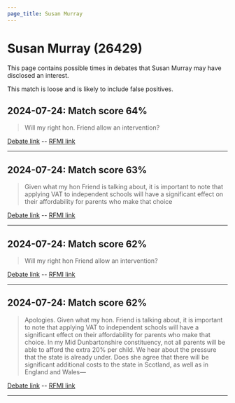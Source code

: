 ```yaml
---
page_title: Susan Murray
---
```


# Susan Murray  (26429)

This page contains possible times in debates that Susan Murray may have disclosed an interest.

This match is loose and is likely to include false positives. 



## 2024-07-24: Match score 64%

>Will my right hon. Friend allow an intervention?

[Debate link](https://www.theyworkforyou.com/debates/?id=2024-07-24d.713.0)  --  [RFMI link](https://www.theyworkforyou.com/mp/26429/register)


---



## 2024-07-24: Match score 63%

>Given what my hon Friend is talking about, it is important to note that applying VAT to independent schools will have a significant effect on their affordability for parents who make that choice

[Debate link](https://www.theyworkforyou.com/debates/?id=2024-07-24d.713.2)  --  [RFMI link](https://www.theyworkforyou.com/mp/26429/register)


---



## 2024-07-24: Match score 62%

>Will my right hon Friend allow an intervention?

[Debate link](https://www.theyworkforyou.com/debates/?id=2024-07-24d.713.0)  --  [RFMI link](https://www.theyworkforyou.com/mp/26429/register)


---



## 2024-07-24: Match score 62%

>Apologies. Given what my hon. Friend is talking about, it is important to note that applying VAT to independent schools will have a significant effect on their affordability for parents who make that choice. In my Mid Dunbartonshire constituency, not all parents will be able to afford the extra 20% per child. We hear about the pressure that the state is already  under. Does she agree that there will be significant additional costs to the state in Scotland, as well as in England and Wales—

[Debate link](https://www.theyworkforyou.com/debates/?id=2024-07-24d.713.2)  --  [RFMI link](https://www.theyworkforyou.com/mp/26429/register)


---

